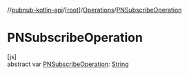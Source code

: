 //[pubnub-kotlin-api](../../../index.md)/[[root]](../index.md)/[Operations](index.md)/[PNSubscribeOperation](-p-n-subscribe-operation.md)

# PNSubscribeOperation

[js]\
abstract var [PNSubscribeOperation](-p-n-subscribe-operation.md): [String](https://kotlinlang.org/api/core/kotlin-stdlib/kotlin/-string/index.html)
